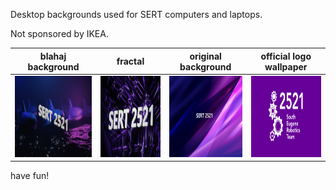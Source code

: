 Desktop backgrounds used for SERT computers and laptops. 

Not sponsored by IKEA.

| blahaj background | fractal | original background | official logo wallpaper |
|------|------|------|------|
| <img src="/blahajbackground.jpg" height="130"> | <img src="/fractal2521.png" height="130"> | <img src="/sert.jpg" height="130"> | <img src="/Wallpaper using Official Logo.png" height="130"> |

have fun!

